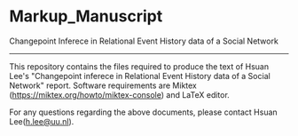 Markup_Manuscript
===

Changepoint Inferece in Relational Event History data of a Social Network

---
This repository contains the files required to produce the text of Hsuan Lee's "Changepoint inferece in Relational Event History data of a Social Network" report. 
Software requirements are Miktex (https://miktex.org/howto/miktex-console) and LaTeX editor.

For any questions regarding the above documents, please contact Hsuan Lee(h.lee@uu.nl).
